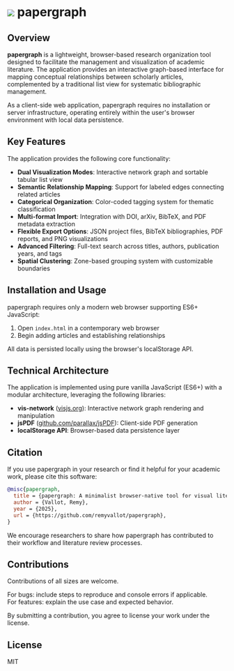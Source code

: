 # ![](./assets/logo-papergraph.svg) papergraph

## Overview

**papergraph** is a lightweight, browser-based research organization tool designed to facilitate the management and visualization of academic literature. The application provides an interactive graph-based interface for mapping conceptual relationships between scholarly articles, complemented by a traditional list view for systematic bibliographic management.

As a client-side web application, papergraph requires no installation or server infrastructure, operating entirely within the user's browser environment with local data persistence.

## Key Features

The application provides the following core functionality:

- **Dual Visualization Modes**: Interactive network graph and sortable tabular list view
- **Semantic Relationship Mapping**: Support for labeled edges connecting related articles
- **Categorical Organization**: Color-coded tagging system for thematic classification
- **Multi-format Import**: Integration with DOI, arXiv, BibTeX, and PDF metadata extraction
- **Flexible Export Options**: JSON project files, BibTeX bibliographies, PDF reports, and PNG visualizations
- **Advanced Filtering**: Full-text search across titles, authors, publication years, and tags
- **Spatial Clustering**: Zone-based grouping system with customizable boundaries

## Installation and Usage

papergraph requires only a modern web browser supporting ES6+ JavaScript:

1. Open `index.html` in a contemporary web browser
2. Begin adding articles and establishing relationships

All data is persisted locally using the browser's localStorage API.

## Technical Architecture

The application is implemented using pure vanilla JavaScript (ES6+) with a modular architecture, leveraging the following libraries:

- **vis-network** ([visjs.org](https://visjs.org/)): Interactive network graph rendering and manipulation
- **jsPDF** ([github.com/parallax/jsPDF](https://github.com/parallax/jsPDF)): Client-side PDF generation
- **localStorage API**: Browser-based data persistence layer


## Citation

If you use papergraph in your research or find it helpful for your academic work, please cite this software:

```bibtex
@misc{papergraph,
  title = {papergraph: A minimalist browser-native tool for visual literature mapping and note taking},
  author = {Vallot, Remy},
  year = {2025},
  url = {https://github.com/remyvallot/papergraph},
}
```

We encourage researchers to share how papergraph has contributed to their workflow and literature review processes.

## Contributions
Contributions of all sizes are welcome.

For bugs: include steps to reproduce and console errors if applicable.  
For features: explain the use case and expected behavior.

By submitting a contribution, you agree to license your work under the license.

## License

MIT

